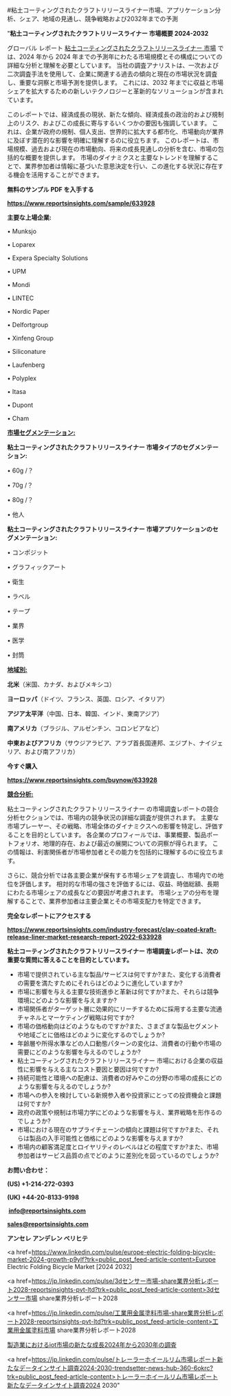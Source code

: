 #粘土コーティングされたクラフトリリースライナー市場、アプリケーション分析、シェア、地域の見通し、競争戦略および2032年までの予測

"<strong>粘土コーティングされたクラフトリリースライナー 市場概要 2024-2032</strong>

グローバル レポート <a href=https://www.reportsinsights.com/sample/633928>粘土コーティングされたクラフトリリースライナー 市場</a> では、2024 年から 2024 年までの予測年にわたる市場規模とその構成についての詳細な分析と理解を必要としています。 当社の調査アナリストは、一次および二次調査手法を使用して、企業に関連する過去の傾向と現在の市場状況を調査し、重要な洞察と市場予測を提供します。 これには、2032 年までに収益と市場シェアを拡大​​するための新しいテクノロジーと革新的なソリューションが含まれています。

このレポートでは、経済成長の現状、新たな傾向、経済成長の政治的および規制上のリスク、およびこの成長に寄与するいくつかの要因も強調しています。 これは、企業が政府の規制、個人支出、世界的に拡大する都市化、市場動向が業界に及ぼす潜在的な影響を明確に理解するのに役立ちます。 このレポートは、市場規模、過去および現在の市場動向、将来の成長見通しの分析を含む、市場の包括的な概要を提供します。 市場のダイナミクスと主要なトレンドを理解することで、業界参加者は情報に基づいた意思決定を行い、この進化する状況に存在する機会を活用することができます。

<strong><b>無料のサンプル PDF を入手する</b></strong>

<a href=https://www.reportsinsights.com/sample/633928><strong><u>https://www.reportsinsights.com/sample/633928</u></strong></a>

<strong>主要な上場企業:</strong>

• Munksjo

• Loparex

• Expera Specialty Solutions

• UPM

• Mondi

• LINTEC

• Nordic Paper

• Delfortgroup

• Xinfeng Group

• Siliconature

• Laufenberg

• Polyplex

• Itasa

• Dupont

• Cham

<strong><u>市場セグメンテーション</u></strong><strong><u>:</u></strong>

<strong>粘土コーティングされたクラフトリリースライナー 市場タイプのセグメンテーション:</strong>

• 60g /？

• 70g /？

• 80g /？

• 他人

<strong>粘土コーティングされたクラフトリリースライナー 市場アプリケーションのセグメンテーション:</strong>

• コンポジット

• グラフィックアート

• 衛生

• ラベル

• テープ

• 業界

• 医学

• 封筒

<strong><u>地域別</u></strong><strong><u>:</u></strong>

<strong>北米</strong>（米国、カナダ、およびメキシコ）

<strong>ヨーロッパ</strong>（ドイツ、フランス、英国、ロシア、イタリア）

<strong>アジア太平洋</strong>（中国、日本、韓国、インド、東南アジア）

<strong>南アメリカ</strong>（ブラジル、アルゼンチン、コロンビアなど）

<strong>中東およびアフリカ</strong>（サウジアラビア、アラブ首長国連邦、エジプト、ナイジェリア、および南アフリカ）

<strong>今すぐ購入</strong>

<a href=https://www.reportsinsights.com/buynow/633928><strong><u>https://www.reportsinsights.com/buynow/633928</u></strong></a>

<strong><u>競合分析:</u></strong>

粘土コーティングされたクラフトリリースライナー の市場調査レポートの競合分析セクションでは、市場内の競争状況の詳細な調査が提供されます。 主要な市場プレーヤー、その戦略、市場全体のダイナミクスへの影響を特定し、評価することを目的としています。 各企業のプロフィールでは、事業概要、製品ポートフォリオ、地理的存在、および最近の展開についての洞察が得られます。 この情報は、利害関係者が市場参加者とその能力を包括的に理解するのに役立ちます。

さらに、競合分析では各主要企業が保有する市場シェアを調査し、市場内での地位を評価します。 相対的な市場の強さを評価するには、収益、時価総額、長期にわたる市場シェアの成長などの要因が考慮されます。 市場シェアの分布を理解することで、業界参加者は主要企業とその市場支配力を特定できます。

<strong>完全なレポートにアクセスする</strong>

<a href=https://www.reportsinsights.com/industry-forecast/clay-coated-kraft-release-liner-market-research-report-2022-633928><strong><u><b>https://www.reportsinsights.com/industry-forecast/clay-coated-kraft-release-liner-market-research-report-2022-633928</b></u></strong></a>

<strong><b>粘土コーティングされたクラフトリリースライナー 市場調査レポートは、次の重要な質問に答えることを目的としています。</b></strong>
<ul>
  <li>市場で提供されている主な製品/サービスは何ですか?また、変化する消費者の需要を満たすためにそれらはどのように進化していますか?</li>
  <li>市場に影響を与える主要な技術進歩と革新は何ですか?また、それらは競争環境にどのような影響を与えますか?</li>
  <li>市場関係者がターゲット層に効果的にリーチするために採用する主要な流通チャネルとマーケティング戦略は何ですか?</li>
  <li>市場の価格動向はどのようなものですか?また、さまざまな製品セグメントや地域ごとに価格はどのように変化するのでしょうか?</li>
  <li>年齢層や所得水準などの人口動態パターンの変化は、消費者の行動や市場の需要にどのような影響を与えるのでしょうか?</li>
  <li>粘土コーティングされたクラフトリリースライナー 市場における企業の収益性に影響を与える主なコスト要因と要因は何ですか?</li>
  <li>持続可能性と環境への配慮は、消費者の好みやこの分野の市場の成長にどのような影響を与えるのでしょうか?</li>
  <li>市場への参入を検討している新規参入者や投資家にとっての投資機会と課題は何ですか?</li>
  <li>政府の政策や規制は市場力学にどのような影響を与え、業界戦略を形作るのでしょうか?</li>
  <li>市場における現在のサプライチェーンの傾向と課題は何ですか?また、それらは製品の入手可能性と価格にどのような影響を与えますか?</li>
  <li>市場内の顧客満足度とロイヤリティのレベルはどの程度ですか?また、市場参加者はサービス品質の点でどのように差別化を図っているのでしょうか?</li>
</ul>
<strong>お問い合わせ：</strong>

<strong>(US) +1-214-272-0393</strong>

<strong>(UK) +44-20-8133-9198</strong>

<strong> </strong><a href=info@reportsinsights.com><strong><u>info@reportsinsights.com</u></strong></a>

<a href=sales@reportsinsights.com><strong><u>sales@reportsinsights.com</u></strong></a>

<strong>アンセレ アンデレン ベリヒテ</strong>

<a href=https://www.linkedin.com/pulse/europe-electric-folding-bicycle-market-2024-growth-p9ylf?trk=public_post_feed-article-content>Europe Electric Folding Bicycle Market [2024 2032]</a>

<a href=https://jp.linkedin.com/pulse/3dセンサー市場-share業界分析レポート2028-reportsinsights-pvt-ltd?trk=public_post_feed-article-content>3dセンサー市場 share業界分析レポート2028</a>

<a href=https://jp.linkedin.com/pulse/工業用金属塗料市場-share業界分析レポート2028-reportsinsights-pvt-ltd?trk=public_post_feed-article-content>工業用金属塗料市場 share業界分析レポート2028</a>

<a href=https://www.linkedin.com/pulse/製造業におけるiot市場の新たな成長2024年から2030年の調査-healthscope-news-245-v0jif/>製造業におけるiot市場の新たな成長2024年から2030年の調査</a>

<a href=https://jp.linkedin.com/pulse/トレーラーホイールリム市場レポート新たなデータインサイト調査2024-2030-trendsetter-news-hub-360-6okrc?trk=public_post_feed-article-content>トレーラーホイールリム市場レポート新たなデータインサイト調査2024 2030</a>"
